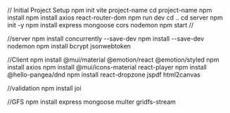 // Initial Project Setup
npm init vite
project-name
cd project-name
npm install
npm install axios react-router-dom
npm run dev
cd ..
cd server
npm init -y
npm install express mongoose cors nodemon
npm start
//


//server
npm install concurrently --save-dev
npm install --save-dev nodemon
npm install bcrypt jsonwebtoken


//Client
npm install @mui/material @emotion/react @emotion/styled
npm install axios
npm install @mui/icons-material react-player
npm install @hello-pangea/dnd
npm install react-dropzone jspdf html2canvas


//validation
npm install joi

//GFS
npm install express mongoose multer gridfs-stream